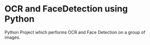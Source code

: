# OCR and FaceDetection using Python
Python Project which performs OCR and Face Detection on a group of images.

